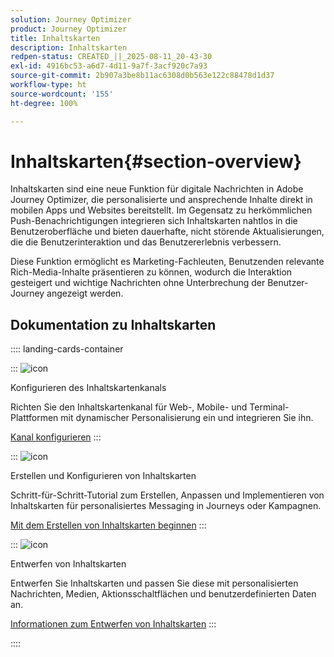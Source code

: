 ```yaml
---
solution: Journey Optimizer
product: Journey Optimizer
title: Inhaltskarten
description: Inhaltskarten
redpen-status: CREATED_||_2025-08-11_20-43-30
exl-id: 4916bc53-a6d7-4d11-9a7f-3acf920c7a93
source-git-commit: 2b907a3be8b11ac6308d0b563e122c88478d1d37
workflow-type: ht
source-wordcount: '155'
ht-degree: 100%

---
```


# Inhaltskarten{#section-overview}

Inhaltskarten sind eine neue Funktion für digitale Nachrichten in Adobe Journey Optimizer, die personalisierte und ansprechende Inhalte direkt in mobilen Apps und Websites bereitstellt. Im Gegensatz zu herkömmlichen Push-Benachrichtigungen integrieren sich Inhaltskarten nahtlos in die Benutzeroberfläche und bieten dauerhafte, nicht störende Aktualisierungen, die die Benutzerinteraktion und das Benutzererlebnis verbessern.

Diese Funktion ermöglicht es Marketing-Fachleuten, Benutzenden relevante Rich-Media-Inhalte präsentieren zu können, wodurch die Interaktion gesteigert und wichtige Nachrichten ohne Unterbrechung der Benutzer-Journey angezeigt werden.

## Dokumentation zu Inhaltskarten

:::: landing-cards-container

:::
![icon](https://cdn.experienceleague.adobe.com/icons/gear.svg?lang=de)

Konfigurieren des Inhaltskartenkanals

Richten Sie den Inhaltskartenkanal für Web-, Mobile- und Terminal-Plattformen mit dynamischer Personalisierung ein und integrieren Sie ihn.

[Kanal konfigurieren](configure-landing-page.md)
:::

:::
![icon](https://cdn.experienceleague.adobe.com/icons/circle-play.svg?lang=de)

Erstellen und Konfigurieren von Inhaltskarten

Schritt-für-Schritt-Tutorial zum Erstellen, Anpassen und Implementieren von Inhaltskarten für personalisiertes Messaging in Journeys oder Kampagnen.

[Mit dem Erstellen von Inhaltskarten beginnen](../using/content-card/create-content-card.md)
:::

:::
![icon](https://cdn.experienceleague.adobe.com/icons/puzzle-piece.svg?lang=de)

Entwerfen von Inhaltskarten

Entwerfen Sie Inhaltskarten und passen Sie diese mit personalisierten Nachrichten, Medien, Aktionsschaltflächen und benutzerdefinierten Daten an.

[Informationen zum Entwerfen von Inhaltskarten](../using/content-card/design-content-card.md)
:::

::::
